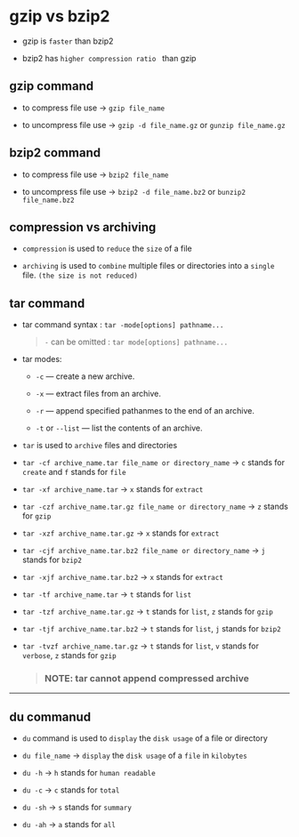 # gzip vs bzip2

- gzip is `faster` than bzip2

- bzip2 has `higher compression ratio ` than gzip

## gzip command

- to compress file use $\to$ `gzip file_name`

- to uncompress file use $\to$ `gzip -d file_name.gz` or `gunzip file_name.gz`

## bzip2 command

- to compress file use $\to$ `bzip2 file_name`

- to uncompress file use $\to$ `bzip2 -d file_name.bz2` or `bunzip2 file_name.bz2`

## compression vs archiving

- `compression` is used to `reduce` the `size` of a file

- `archiving` is used to `combine` multiple files or directories into a `single` file. `(the size is not reduced)`

## tar command

- tar command syntax : `tar -mode[options] pathname...`

  > `-` can be omitted : `tar mode[options] pathname...`

- tar modes:

  - `-c` — create a new archive.

  - `-x` — extract files from an archive.

  - `-r` — append specified pathanmes to the end of an archive.

  - `-t` or `--list` — list the contents of an archive.

- `tar` is used to `archive` files and directories

- `tar -cf archive_name.tar file_name or directory_name` $\to$ `c` stands for `create` and `f` stands for `file`

- `tar -xf archive_name.tar` $\to$ `x` stands for `extract`

- `tar -czf archive_name.tar.gz file_name or directory_name` $\to$ `z` stands for `gzip`

- `tar -xzf archive_name.tar.gz` $\to$ `x` stands for `extract`

- `tar -cjf archive_name.tar.bz2 file_name or directory_name` $\to$ `j` stands for `bzip2`

- `tar -xjf archive_name.tar.bz2` $\to$ `x` stands for `extract`

- `tar -tf archive_name.tar` $\to$ `t` stands for `list`

- `tar -tzf archive_name.tar.gz` $\to$ `t` stands for `list`, `z` stands for `gzip`

- `tar -tjf archive_name.tar.bz2` $\to$ `t` stands for `list`, `j` stands for `bzip2`

- `tar -tvzf archive_name.tar.gz` $\to$ `t` stands for `list`, `v` stands for `verbose`, `z` stands for `gzip`

    > ### NOTE: tar cannot append compressed archive

---

## du commanud

- `du` command is used to `display` the `disk usage` of a file or directory

- `du file_name` $\to$ `display` the `disk usage` of a `file` in `kilobytes`

- `du -h` $\to$ `h` stands for `human readable`

- `du -c` $\to$ `c` stands for `total`

- `du -sh` $\to$ `s` stands for `summary`

- `du -ah` $\to$ `a` stands for `all`
